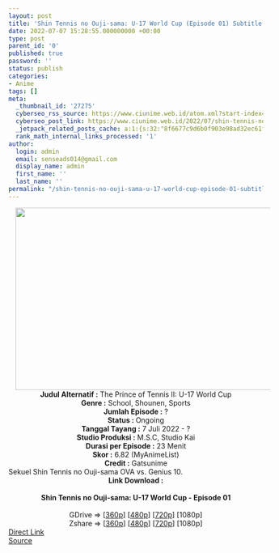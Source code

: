 ```yaml
---
layout: post
title: 'Shin Tennis no Ouji-sama: U-17 World Cup (Episode 01) Subtitle Indonesia'
date: 2022-07-07 15:28:55.000000000 +00:00
type: post
parent_id: '0'
published: true
password: ''
status: publish
categories:
- Anime
tags: []
meta:
  _thumbnail_id: '27275'
  cyberseo_rss_source: https://www.ciunime.web.id/atom.xml?start-index=1
  cyberseo_post_link: https://www.ciunime.web.id/2022/07/shin-tennis-no-ouji-sama-u-17-world-cup.html
  _jetpack_related_posts_cache: a:1:{s:32:"8f6677c9d6b0f903e98ad32ec61f8deb";a:2:{s:7:"expires";i:1663446498;s:7:"payload";a:3:{i:0;a:1:{s:2:"id";i:27158;}i:1;a:1:{s:2:"id";i:27563;}i:2;a:1:{s:2:"id";i:27597;}}}}
  rank_math_internal_links_processed: '1'
author:
  login: admin
  email: senseads014@gmail.com
  display_name: admin
  first_name: ''
  last_name: ''
permalink: "/shin-tennis-no-ouji-sama-u-17-world-cup-episode-01-subtitle-indonesia/"
---
```

<div class="separator" style="clear: both; text-align: center;"><a href="https://blogger.googleusercontent.com/img/b/R29vZ2xl/AVvXsEhE94K9CxuF7BfMEjSaUq-PUA8Y8MTGiVrQRSh_W0eB0ayfcwjhOGB_l_IKl_bmTC0t-VJ1mGT6pwdO2gB22WmV00JMfWDSzKJfB1OR2ZLtdoPWOfFtDneDOE3XH0naGDR2mDl44w4QnlNrtxtfw2t0znuPELpcbHN5cPoCxSQg1tHmeGW6KQuTyx8F/s1280/Shin%20Tennis%20no%20Ouji-sama%20-%20U-17%20World%20Cup.jpg" style="margin-left: 1em; margin-right: 1em;"><img border="0" data-original-height="720" data-original-width="1280" height="360" src="{{ site.baseurl }}/assets/2022/07/Shin%20Tennis%20no%20Ouji-sama%20-%20U-17%20World%20Cup.jpg" width="640" /></a></div>
<div class="separator" style="clear: both; text-align: center;"></div>
<div style="text-align: center;"><b>Judul</b><b><b> Alternatif</b> :</b> The Prince of Tennis II: U-17 World Cup</div>
<div style="text-align: center;"><b><b>Genre :</b></b> School, Shounen, Sports</div>
<div style="text-align: center;"><b>Jumlah Episode :</b> ?<br /><b>Status :&nbsp;</b>Ongoing<br /><b>Tanggal Tayang :</b> 7 Juli 2022 - ?<br /><b>Studio Produksi :</b>&nbsp;M.S.C, Studio Kai<br /><b>Durasi per Episode :</b> 23 Menit</div>
<div style="text-align: center;"><b>Skor :</b> 6.82 (MyAnimeList)</div>
<div style="text-align: center;"><b>Credit :</b>&nbsp;Gatsunime</div>
<div style="text-align: center;"></div>
<div style="text-align: justify;">Sekuel Shin Tennis no Ouji-sama OVA vs. Genius 10.</div>
<div style="text-align: justify;"></div>
<div style="text-align: justify;"></div>
<div style="text-align: center;">
<div style="text-align: center;">
<div style="text-align: left;">
<div style="text-align: center;"><b>Link Download :</b></div>
<div style="text-align: center;"><b><br /></b></div>
<div style="text-align: center;"><span style="text-align: left;"><b>Shin Tennis no Ouji-sama: U-17 World Cup&nbsp;</b></span><b>- Episode 01</b></div>
<div style="text-align: center;"><b><br /></b></div>
<div style="text-align: center;">GDrive =&gt; [<a href="http://www.solidfiles.com/v/gMRaKmzaN7pLP" target="_blank" rel="noopener">360p</a>] [<a href="http://www.solidfiles.com/v/wpZQLZja3zLdr" target="_blank" rel="noopener">480p</a>] [<a href="http://www.solidfiles.com/v/LgjBXqZ3zgnQB" target="_blank" rel="noopener">720p</a>] [1080p]</div>
<div style="text-align: center;">Zshare =&gt; [<a href="https://www59.zippyshare.com/v/naCKQOMg/file.html" target="_blank" rel="noopener">360p</a>] [<a href="https://www59.zippyshare.com/v/uPRm0uB4/file.html" target="_blank" rel="noopener">480p</a>] [<a href="https://www59.zippyshare.com/v/Wimg2oXl/file.html" target="_blank" rel="noopener">720p</a>] [1080p]</div>
</div>
</div>
</div>
<link rel="stylesheet" href="https://cdnjs.cloudflare.com/ajax/libs/font-awesome/4.7.0/css/font-awesome.min.css" />
<div class="divbtn"> <a href="https://handymansurrender.com/fihup8buzv?key=94550f7ce39444073321dde3b8782f97" class="btn"><i class="fa fa-download"></i> Direct Link</a> <br /><a href="https://www.ciunime.web.id/2022/07/shin-tennis-no-ouji-sama-u-17-world-cup.html">Source</a> </div>
